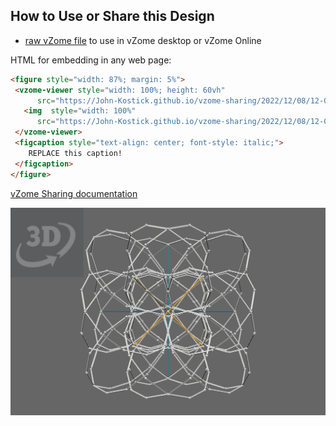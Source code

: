 
## How to Use or Share this Design

 - [raw vZome file](<https://raw.githubusercontent.com/John-Kostick/vzome-sharing/main/2022/12/08/12-01-18-12-gon-field-circles/12-gon-field-circles.vZome>) to use in vZome desktop or vZome Online
 
 HTML for embedding in any web page:
 ```html
<figure style="width: 87%; margin: 5%">
  <vzome-viewer style="width: 100%; height: 60vh"
       src="https://John-Kostick.github.io/vzome-sharing/2022/12/08/12-01-18-12-gon-field-circles/12-gon-field-circles.vZome" >
    <img  style="width: 100%"
       src="https://John-Kostick.github.io/vzome-sharing/2022/12/08/12-01-18-12-gon-field-circles/12-gon-field-circles.png" >
  </vzome-viewer>
  <figcaption style="text-align: center; font-style: italic;">
     REPLACE this caption!
  </figcaption>
</figure>
 ```

[vZome Sharing documentation](https://vzome.github.io/vzome/sharing.html#how-it-works)

![Image](<12-gon-field-circles.png>)

